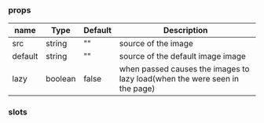 ### props

| name    | Type    | Default | Description                                                                |
| ------- | ------- | ------- | -------------------------------------------------------------------------- |
| src     | string  | ""      | source of the image                                                        |
| default | string  | ""      | source of the default image image                                          |
| lazy    | boolean | false   | when passed causes the images to lazy load(when the were seen in the page) |

### slots
